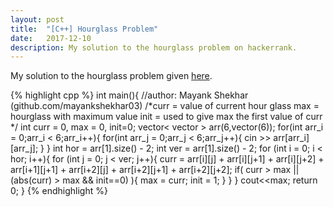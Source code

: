```yaml
---
layout: post
title:  "[C++] Hourglass Problem"
date:   2017-12-10
description: My solution to the hourglass problem on hackerrank.
---
```


My solution to the hourglass problem given [here][problem-link].

[problem-link]: https://www.hackerrank.com/challenges/30-2d-arrays/problem

{% highlight cpp %}
int main(){ //author: Mayank Shekhar (github.com/mayankshekhar03)
    /*curr = value of current hour glass
      max = hourglass with maximum value
      init = used to give max the first value of curr
    */
    int curr = 0, max = 0, init=0;
    vector< vector<int> > arr(6,vector<int>(6));
    for(int arr_i = 0;arr_i < 6;arr_i++){
       for(int arr_j = 0;arr_j < 6;arr_j++){
          cin >> arr[arr_i][arr_j];
       }
    }
    int hor = arr[1].size() - 2;
    int ver = arr[1].size() - 2;
    for (int i = 0; i < hor; i++){
        for (int j = 0; j < ver; j++){
            curr = arr[i][j] + arr[i][j+1] + arr[i][j+2] + arr[i+1][j+1] + arr[i+2][j] + arr[i+2][j+1] + arr[i+2][j+2];
            if( curr > max || (abs(curr) > max && init==0) ){
                max = curr;
                init = 1;
            }
        }
    }
    cout<<max;
    return 0;
}
{% endhighlight %}